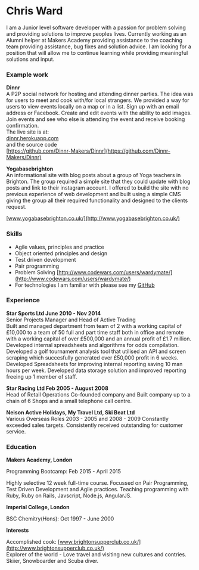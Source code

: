 # Chris Ward

I am a Junior level software developer with a passion for problem solving and providing solutions to improve peoples lives. Currently working as an Alumni helper at Makers Academy providing assistance to the coaching team providing assistance, bug fixes and solution advice. I am looking for a position that will allow me to continue learning while providing meaningful solutions and input.

### Example work

**Dinnr**  
A P2P social network for hosting and attending dinner parties. The idea was for users to meet and cook with/for local strangers. We provided a way for users to view events locally on a map or in a list. Sign up with an email address or Facebook. Create and edit events with the ability to add images. Join events and see who else is attending the event and receive booking confirmation.  
The live site is at:  
[dinnr.herokuapp.com](dinnr.herokuapp.com)  
and the source code  
[https://github.com/Dinnr-Makers/Dinnr](https://github.com/Dinnr-Makers/Dinnr)

**Yogabasebrighton**  
An informational site with blog posts about a group of Yoga teachers in Brighton. The group required a simple site that they could update with blog posts and link to their instagram account. I offered to build the site with no previous experience of web development and built using a simple CMS giving the group all their required functionality and designed to the clients request.

[www.yogabasebrighton.co.uk/](http://www.yogabasebrighton.co.uk/)

### Skills

* Agile values, principles and practice
* Object­ oriented principles and design
* Test­ driven development
* Pair programming
* Problem Solving [http://www.codewars.com/users/wardymate/](http://www.codewars.com/users/wardymate/)
* For technologies I am familiar with please see my [GitHub](https://github.com/wardymate)

### Experience

**Star Sports Ltd June 2010 - Nov 2014**   
Senior Projects Manager and Head of Active Trading  
Built and managed department from team of 2 with a working capital of £10,000 to a team of 50 full and part time staff both in office and remote with a working capital of over £500,000 and an annual profit of £1.7 million.
Developed internal spreadsheets and algorithms for odds compilation.
Developed a golf tournament analysis tool that utilised an API and screen scraping which succesfully generated over £50,000 profit in 6 weeks.
Developed Spreadsheets for improving internal reporting saving 10 man hours per week.
Developed data storage solution and improved reporting freeing up 1 member of staff.

**Star Racing Ltd Feb 2005 - August 2008**  
Head of Retail Operations
Co-founded company and Built company up to a chain of 6 Shops and a small telephone call centre.

**Neison Active Holidays, My Travel Ltd, Ski Beat Ltd**   
Various Overseas Roles 2003 - 2005 and 2008 - 2009
Constantly exceeded sales targets.
Consistently received outstanding for customer service.

### Education

**Makers Academy, London**

Programming Bootcamp: Feb 2015 - April 2015

Highly selective 12 week full-time course.
Focussed on Pair Programming, Test Driven Development and Agile practices.
Teaching programming with Ruby, Ruby on Rails, Javscript, Node.js, AngularJS.

**Imperial College, London**

BSC Chemitry(Hons): Oct 1997 - June 2000

**Interests**

Accomplished cook: [www.brightonsupperclub.co.uk/](http://www.brightonsupperclub.co.uk/)  
Explorer of the world - Love travel and visiting new cultures and contries.  
Skiier, Snowboarder and Scuba diver.
